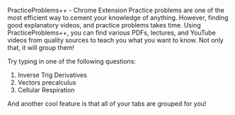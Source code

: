PracticeProblems++ - Chrome Extension
Practice problems are one of the most efficient way to cement your knowledge of anything. However, finding good explanatory videos, and practice problems takes time. Using PracticeProblems++, you can find various PDFs, lectures, and YouTube videos from quality sources to teach you what you want to know. Not only that, it will group them!

Try typing in one of the following questions:
1.  Inverse Trig Derivatives
2.  Vectors precalculus
3.  Cellular Respiration

And another cool feature is that all of your tabs are grouped for you!
